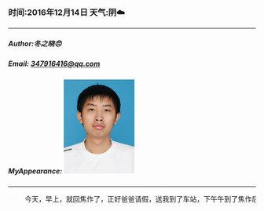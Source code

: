 ### 时间:2016年12月14日 天气:阴:cloud:
-----
#####   Author:冬之晓:angry:
#####   Email: 347916416@qq.com
#####   MyAppearance: ![MyAppearance](../MyPicture.JPG "我的头像")
----------

<pre>
    今天，早上，就回焦作了，正好爸爸请假，送我到了车站，下午午到了焦作后，和腾飞见面后，就让我到教室进行学习，我大概学了一会就坐不住了，刚好晚上小崔问我问题，于是晚上我就没有学习多长时间就回宿舍和小崔聊天了……
</pre>